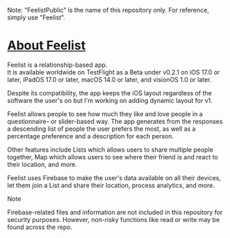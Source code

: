 Note: "FeelistPublic" is the name of this repository only. For reference, simply use "Feelist".

# [About Feelist](./README.md)
Feelist is a relationship-based app.
<br>
It is available worldwide on TestFlight as a Beta under v0.2.1 on iOS 17.0 or later, iPadOS 17.0 or later, macOS 14.0 or later, and visionOS 1.0 or later.

Despite its compatibility, the app keeps the iOS layout regardless of the software the user's on but I'm working on adding dynamic layout for v1.



Feelist allows people to see how much they like and love people in a questionnaire- or slider-based way. The app generates from the responses a descending list of people the user prefers the most, as well as a percentage preference and a description for each person.

Other features include Lists which allows users to share multiple people together, Map which allows users to see where their friend is and react to their location, and more.



Feelist uses Firebase to make the user's data available on all their devices, let them join a List and share their location, process analytics, and more.
> [!NOTE]
> Firebase-related files and information are not included in this repository for security purposes. However, non-risky functions like read or write may be found across the repo.
